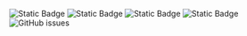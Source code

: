 ![Static Badge](https://img.shields.io/badge/blacklists-60-000000) ![Static Badge](https://img.shields.io/badge/blacklisted-3128811-cc0000) ![Static Badge](https://img.shields.io/badge/whitelisted-2243-00CC00) ![Static Badge](https://img.shields.io/badge/streaming_blacklist-28107-000000) ![GitHub issues](https://img.shields.io/github/issues/fabriziosalmi/blacklists)
